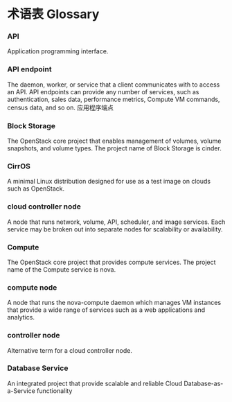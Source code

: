 # 术语表 Glossary #


### API ###
Application programming interface.
### API endpoint ###
The daemon, worker, or service that a client communicates with to access an API. API endpoints
can provide any number of services, such as authentication, sales data, performance metrics,
Compute VM commands, census data, and so on.
应用程序端点
### Block Storage ###
The OpenStack core project that enables management of volumes, volume snapshots, and volume
types. The project name of Block Storage is cinder.
### CirrOS ###
A minimal Linux distribution designed for use as a test image on clouds such as OpenStack.
### cloud controller node ###
A node that runs network, volume, API, scheduler, and image services. Each service may be
broken out into separate nodes for scalability or availability.
### Compute ###
The OpenStack core project that provides compute services. The project name of the Compute
service is nova.
### compute node ###
A node that runs the nova-compute daemon which manages VM instances that provide a wide
range of services such as a web applications and analytics.
### controller node ###
Alternative term for a cloud controller node.
### Database Service ###
An integrated project that provide scalable and reliable Cloud Database-as-a-Service functionality